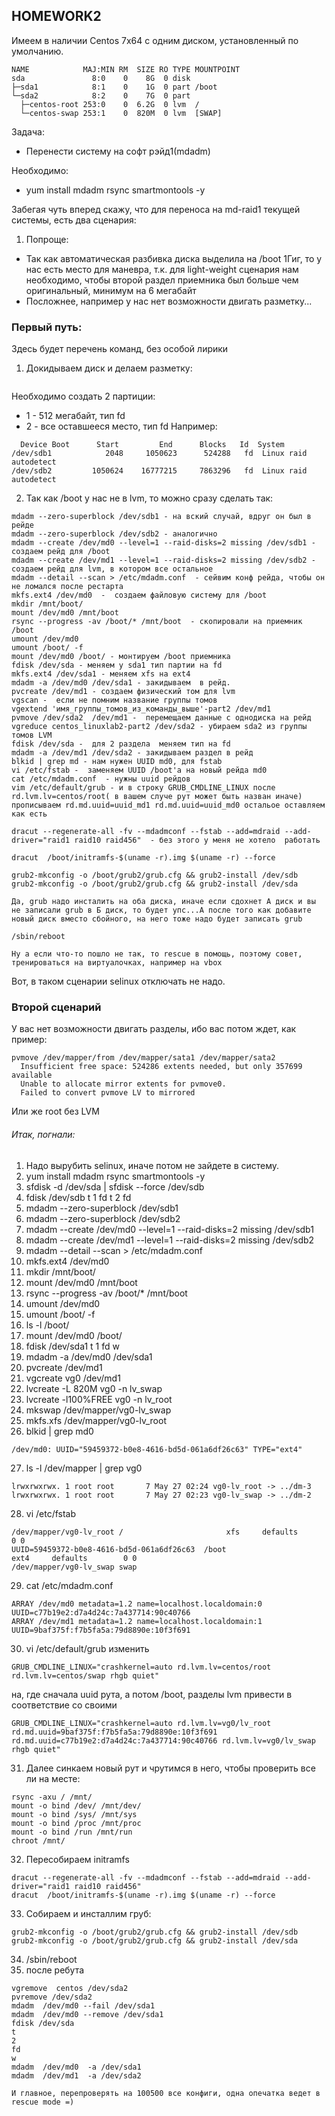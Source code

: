 ## HOMEWORK2

Имеем в наличии Centos 7x64 с одним диском, установленный по умолчанию.

```
NAME            MAJ:MIN RM  SIZE RO TYPE MOUNTPOINT
sda               8:0    0    8G  0 disk
├─sda1            8:1    0    1G  0 part /boot
└─sda2            8:2    0    7G  0 part
  ├─centos-root 253:0    0  6.2G  0 lvm  /
  └─centos-swap 253:1    0  820M  0 lvm  [SWAP]
```
Задача:
* Перенести систему на софт рэйд1(mdadm)

Необходимо:
* yum install mdadm rsync smartmontools -y

Забегая чуть вперед скажу, что для переноса на md-raid1 текущей системы, есть два  сценария:
1. Попроще:
 * Так как автоматическая разбивка диска выделила на /boot 1Гиг, то у нас есть место для маневра, т.к. для light-weight сценария нам необходимо, чтобы второй раздел приемника был больше чем оригинальный, минимум на 6 мегабайт
 * Посложнее, например у нас нет возможности двигать разметку...

### Первый путь:
Здесь будет перечень команд, без особой лирики
1. Докидываем диск и делаем разметку:

 ``` fdisk /dev/sd(ваша букава)
 ```
 Необходимо создать 2 партиции:
  * 1 - 512 мегабайт, тип fd
  * 2 - все оставшееся место, тип fd
  Например:

```
  Device Boot      Start         End      Blocks   Id  System
/dev/sdb1            2048     1050623      524288   fd  Linux raid autodetect
/dev/sdb2         1050624    16777215     7863296   fd  Linux raid autodetect
```

2. Так как /boot у нас не в lvm, то можно сразу сделать так:

```
mdadm --zero-superblock /dev/sdb1 - на вский случай, вдруг он был в рейде
mdadm --zero-superblock /dev/sdb2 - аналогично
mdadm --create /dev/md0 --level=1 --raid-disks=2 missing /dev/sdb1 - создаем рейд для /boot
mdadm --create /dev/md1 --level=1 --raid-disks=2 missing /dev/sdb2 - создаем рейд для lvm, в котором все остальное
mdadm --detail --scan > /etc/mdadm.conf  - сейвим конф рейда, чтобы он не ломался после рестарта
mkfs.ext4 /dev/md0  -  создаем файловую систему для /boot
mkdir /mnt/boot/
mount /dev/md0 /mnt/boot
rsync --progress -av /boot/* /mnt/boot  - скопировали на приемник /boot
umount /dev/md0
umount /boot/ -f
mount /dev/md0 /boot/ - монтируем /boot приемника
fdisk /dev/sda - меняем у sda1 тип партии на fd
mkfs.ext4 /dev/sda1 - меняем xfs на ext4
mdadm -a /dev/md0 /dev/sda1 - закидываем  в рейд.
pvcreate /dev/md1 - создаем физический том для lvm
vgscan -  если не помним название группы томов
vgextend 'имя_группы_томов_из_команды_выше'-part2 /dev/md1
pvmove /dev/sda2  /dev/md1 -  перемещаем данные с однодиска на рейд
vgreduce centos_linuxlab2-part2 /dev/sda2 - убираем sda2 из группы томов LVM
fdisk /dev/sda -  для 2 раздела  меняем тип на fd
mdadm -a /dev/md1 /dev/sda2 - закидываем раздел в рейд
blkid | grep md - нам нужен UUID md0, для fstab
vi /etc/fstab -  заменяем UUID /boot'а на новый рейда md0
cat /etc/mdadm.conf  - нужны uuid рейдов
vim /etc/default/grub - и в строку GRUB_CMDLINE_LINUX после rd.lvm.lv=centos/root( в вашем случе рут может быть назван иначе) прописываем rd.md.uuid=uuid_md1 rd.md.uuid=uuid_md0 остальое оставляем как есть

dracut --regenerate-all -fv --mdadmconf --fstab --add=mdraid --add-driver="raid1 raid10 raid456"  - без этого у меня не хотело  работать

dracut  /boot/initramfs-$(uname -r).img $(uname -r) --force

grub2-mkconfig -o /boot/grub2/grub.cfg && grub2-install /dev/sdb
grub2-mkconfig -o /boot/grub2/grub.cfg && grub2-install /dev/sda

Да, grub надо инсталить на оба диска, иначе если сдохнет А диск и вы не записали grub в Б диск, то будет упс...А после того как добавите новый диск вместо сбойного, на него тоже надо будет записать grub

/sbin/reboot

Ну а если что-то пошло не так, то rescue в помощь, поэтому совет, тренироваться на виртуалочках, например на vbox
```
Вот, в таком сценарии selinux отключать не надо.

### Второй сценарий
У вас нет возможности двигать разделы, ибо вас потом ждет, как пример:

```
pvmove /dev/mapper/from /dev/mapper/sata1 /dev/mapper/sata2
  Insufficient free space: 524286 extents needed, but only 357699 available
  Unable to allocate mirror extents for pvmove0.
  Failed to convert pvmove LV to mirrored
  ```

Или же root без LVM

###### Итак, погнали:
1. Надо вырубить selinux, иначе потом не зайдете в систему.
2. yum install mdadm rsync smartmontools -y
3. sfdisk -d /dev/sda | sfdisk --force /dev/sdb
4. fdisk /dev/sdb
t
1
fd
t
2
fd
5. mdadm --zero-superblock /dev/sdb1
6. mdadm --zero-superblock /dev/sdb2
7. mdadm --create /dev/md0 --level=1 --raid-disks=2 missing /dev/sdb1
8. mdadm --create /dev/md1 --level=1 --raid-disks=2 missing /dev/sdb2
9. mdadm --detail --scan > /etc/mdadm.conf
10. mkfs.ext4 /dev/md0
11. mkdir /mnt/boot/
12. mount /dev/md0 /mnt/boot
13. rsync --progress -av /boot/* /mnt/boot
14. umount /dev/md0
15. umount /boot/ -f
16. ls -l /boot/
17. mount /dev/md0 /boot/
18. fdisk /dev/sda1
t
1
fd
w
19. mdadm -a /dev/md0 /dev/sda1
20. pvcreate /dev/md1
21. vgcreate vg0 /dev/md1
22. lvcreate -L 820M vg0 -n lv_swap
23. lvcreate -l100%FREE vg0 -n lv_root
24. mkswap /dev/mapper/vg0-lv_swap
25. mkfs.xfs /dev/mapper/vg0-lv_root
26. blkid | grep md0
```
/dev/md0: UUID="59459372-b0e8-4616-bd5d-061a6df26c63" TYPE="ext4"
```
27. ls -l /dev/mapper | grep vg0

```
lrwxrwxrwx. 1 root root       7 May 27 02:24 vg0-lv_root -> ../dm-3
lrwxrwxrwx. 1 root root       7 May 27 02:23 vg0-lv_swap -> ../dm-2

```
28. vi /etc/fstab
```
/dev/mapper/vg0-lv_root /                       xfs     defaults        0 0
UUID=59459372-b0e8-4616-bd5d-061a6df26c63  /boot                   ext4     defaults        0 0
/dev/mapper/vg0-lv_swap swap
```
29. cat /etc/mdadm.conf

```
ARRAY /dev/md0 metadata=1.2 name=localhost.localdomain:0 UUID=c77b19e2:d7a4d24c:7a437714:90c40766
ARRAY /dev/md1 metadata=1.2 name=localhost.localdomain:1 UUID=9baf375f:f7b5fa5a:79d8890e:10f3f691
```
30. vi /etc/default/grub
изменить
```
GRUB_CMDLINE_LINUX="crashkernel=auto rd.lvm.lv=centos/root rd.lvm.lv=centos/swap rhgb quiet"
```
на, где сначала uuid рута, а потом /boot, разделы lvm  привести в соответствие со своими
```
GRUB_CMDLINE_LINUX="crashkernel=auto rd.lvm.lv=vg0/lv_root rd.md.uuid=9baf375f:f7b5fa5a:79d8890e:10f3f691 rd.md.uuid=c77b19e2:d7a4d24c:7a437714:90c40766 rd.lvm.lv=vg0/lv_swap rhgb quiet"
```
31. Далее синкаем новый рут и чрутимся в него, чтобы проверить все ли на месте:
```
rsync -axu / /mnt/
mount -o bind /dev/ /mnt/dev/
mount -o bind /sys/ /mnt/sys
mount -o bind /proc /mnt/proc
mount -o bind /run /mnt/run  
chroot /mnt/
```
32. Пересобираем initramfs
```
dracut --regenerate-all -fv --mdadmconf --fstab --add=mdraid --add-driver="raid1 raid10 raid456"
dracut  /boot/initramfs-$(uname -r).img $(uname -r) --force
```
33. Собираем и инсталлим груб:
```
grub2-mkconfig -o /boot/grub2/grub.cfg && grub2-install /dev/sdb
grub2-mkconfig -o /boot/grub2/grub.cfg && grub2-install /dev/sda
```
34. /sbin/reboot
35. после ребута
```
vgremove  centos /dev/sda2
pvremove /dev/sda2
mdadm  /dev/md0 --fail /dev/sda1
mdadm  /dev/md0 --remove /dev/sda1
fdisk /dev/sda
t
2
fd
w
mdadm  /dev/md0  -a /dev/sda1
mdadm  /dev/md1  -a /dev/sda2

И главное, перепроверять на 100500 все конфиги, одна опечатка ведет в rescue mode =)
